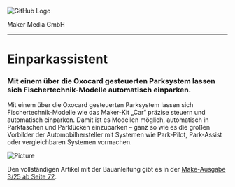 ![GitHub Logo](http://www.heise.de/make/icons/make_logo.png)

Maker Media GmbH

***

# Einparkassistent

### Mit einem über die Oxocard gesteuerten Parksystem lassen sich Fischertechnik-Modelle automatisch einparken.

Mit einem über die Oxocard gesteuerten Parksystem lassen sich Fischertechnik-Modelle wie das Maker-Kit „Car“ präzise steuern und automatisch einparken. Damit ist es Modellen möglich, automatisch in Parktaschen und Parklücken einzuparken – ganz so wie es die großen Vorbilder der Automobilhersteller mit Systemen wie Park-Pilot, Park-Assist oder vergleichbaren Systemen vormachen.

![Picture](https://github.com/MakeMagazinDE/EinparkAssistent/blob/master/titel.jpg) 

Den vollständigen Artikel mit der Bauanleitung gibt es in der [Make-Ausgabe 3/25 ab Seite 72](https://www.heise.de/select/make/2025/3/2508414590156632159).
